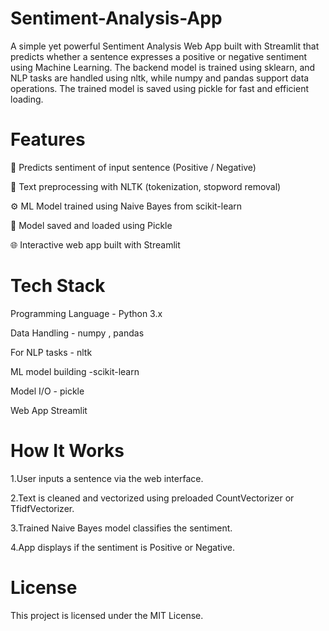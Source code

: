 # Sentiment-Analysis-App
A simple yet powerful Sentiment Analysis Web App built with Streamlit that predicts whether a sentence expresses a positive or negative sentiment using Machine Learning. The backend model is trained using sklearn, and NLP tasks are handled using nltk, while numpy and pandas support data operations. The trained model is saved using pickle for fast and efficient loading.

# Features
📝 Predicts sentiment of input sentence (Positive / Negative)

🧹 Text preprocessing with NLTK (tokenization, stopword removal)

⚙️ ML Model trained using Naive Bayes from scikit-learn

💾 Model saved and loaded using Pickle

🌐 Interactive web app built with Streamlit

# Tech Stack
Programming	Language - Python 3.x

Data Handling -	numpy , pandas

For NLP tasks -	nltk

ML model building -scikit-learn

Model I/O	- pickle

Web App	Streamlit

# How It Works

1.User inputs a sentence via the web interface.

2.Text is cleaned and vectorized using preloaded CountVectorizer or TfidfVectorizer.

3.Trained Naive Bayes model classifies the sentiment.

4.App displays if the sentiment is Positive or Negative.

# License
This project is licensed under the MIT License.


